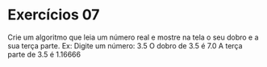 # Exercícios 07
Crie um algoritmo que leia um número real e mostre na tela o seu dobro e a
sua terça parte.
Ex:
    Digite um número: 3.5
    O dobro de 3.5 é 7.0
    A terça parte de 3.5 é 1.16666